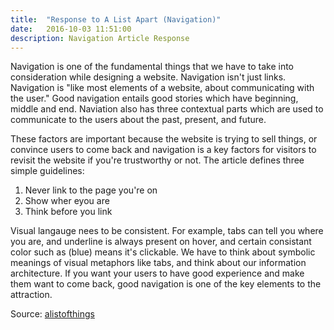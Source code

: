 ```yaml
---
title:  "Response to A List Apart (Navigation)"
date:   2016-10-03 11:51:00
description: Navigation Article Response
---
```


Navigation is one of the fundamental things that we have to take into consideration while designing a website. Navigation isn't just links. Navigation is "like most elements of a website, about communicating with the user." Good navigation entails good stories which have beginning, middle and end. Naviation also has three contextual parts which are used to communicate to the users about the past, present, and future. 

These factors are important because the website is trying to sell things, or convince users to come back and navigation is a key factors for visitors to revisit the website if you're trustworthy or not. The article defines three simple guidelines:

1. Never link to the page you're on
2. Show wher eyou are
3. Think before you link

Visual langauge nees to be consistent. For example, tabs can tell you where you are, and underline is always present on hover, and certain consistant color such as (blue) means it's clickable. We have to think about symbolic meanings of visual metaphors like tabs, and think about our information architecture. If you want your users to have good experience and make them want to come back, good navigation is one of the key elements to the attraction.


Source: [alistofthings]

[alistofthings]: http://alistapart.com/article/responsive-images-and-web-standards-at-the-turning-point